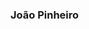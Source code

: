 ### João Pinheiro

<!--
**joaopinheiro10/joaopinheiro10** is a ✨ _special_ ✨ repository because its `README.md` (this file) appears on your GitHub profile.

<p>I am a sports enthusiast, and so that love lead me to get a job as a Sports Analyst.<br>
As time went by, another passion was growing: programming.<br>
So I started my journey following that passion.<br></p>
<br>

<p>Programming is fun, challenging, sometimes mind-blowing and chaotic. That’s where my super skills come into play. I am calm, thrive under pressure, always looking for new challenges and new skills to learn. When developing there are always new challenges coming, which is incredible!</p>
<br>
<p>I’m looking forward to what comes next.</p>
